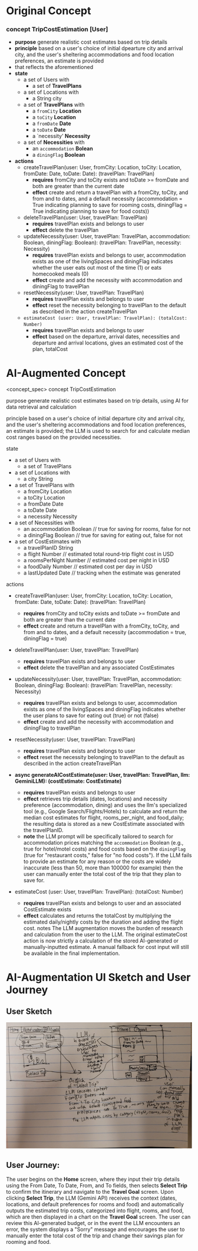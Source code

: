 # Original Concept
### concept TripCostEstimation [User]
* **purpose** generate realistic cost estimates based on trip details
* **principle** based on a user's choice of initial dpearture city and arrival city, and the user's sheltering accommodations and food location preferences, an estimate is provided
* that reflects the aforementioned
* **state**
    * a set of Users with
      * a set of **TravelPlans**
    * a set of Locations with
       * a String city
    * a set of **TravelPlans** with
        * a `fromCity` **Location**
        * a `toCity` **Location**
        * a `fromDate` **Date**
        * a `toDate` **Date**
        * a `necessity' **Necessity**
    * a set of **Necessities** with
        * an `accommodation` **Bolean**
        * a `diningFlag` **Boolean**
* **actions**
    *  createTravelPlan(user: User, fromCity: Location, toCity: Location, fromDate: Date, toDate: Date): (travelPlan: TravelPlan)
         * **requires** fromCity and toCity exists and toDate >= fromDate and both are greater than the current date 
         * **effect** create and return a travelPlan with a fromCity, toCity, and from and to dates, and a default necessity (accommodation = True indicating planning to save for rooming costs, diningFlag = True indicating planning to save for food costs))
    * deleteTravelPlan(user: User, travelPlan: TravelPlan)
         * **requires** travelPlan exists and belongs to user
         * **effect** delete the travelPlan
    *  updateNecessity(user: User, travelPlan: TravelPlan, accommodation: Boolean, diningFlag: Boolean): (travelPlan: TravelPlan, necessity: Necessity)
         * **requires** travelPlan exists and belongs to user, accommodation exists as one of the livingSpaces and diningFlag indicates whether the user eats out most of the time (1) or eats homecooked meals (0)
         * **effect** create and add the necessity with accommodation and diningFlag to travelPlan
    * resetNecessity(user: User, travelPlan: TravelPlan)
         * **requires** travelPlan exists and belongs to user
         * **effect** reset the necessity belonging to travelPlan to the default as described in the action createTravelPlan
    * `estimateCost (user: User, travelPlan: TravelPlan): (totalCost: Number)`
         * **requires** travelPlan exists and belongs to user
         * **effect** based on the departure, arrival dates, necessities and departure and arrival locations, gives an estimated cost of the plan, totalCost
# AI-Augmented Concept
<concept_spec>
concept TripCostEstimation

purpose
generate realistic cost estimates based on trip details, using AI for data retrieval and calculation

principle
based on a user's choice of initial departure city and arrival city, and the user's sheltering accommodations and food location preferences, an estimate is provided; the LLM is used to search for and calculate median cost ranges based on the provided necessities.

state
* a set of Users with
   * a set of TravelPlans
* a set of Locations with
   * a city String
* a set of TravelPlans with
   * a fromCity Location
   * a toCity Location
   * a fromDate Date
   * a toDate Date
   * a necessity Necessity
* a set of Necessities with
   * an accommodation Boolean // true for saving for rooms, false for not
   * a diningFlag Boolean // true for saving for eating out, false for not
* a set of CostEstimates with
   * a travelPlanID String
   * a flight Number // estimated total round-trip flight cost in USD
   * a roomsPerNight Number // estimated cost per night in USD
   * a foodDaily Number // estimated cost per day in USD
   * a lastUpdated Date // tracking when the estimate was generated

actions
* createTravelPlan(user: User, fromCity: Location, toCity: Location, fromDate: Date, toDate: Date): (travelPlan: TravelPlan)
   * **requires** fromCity and toCity exists and toDate >= fromDate and both are greater than the current date
   * **effect** create and return a travelPlan with a fromCity, toCity, and from and to dates, and a default necessity (accommodation = true, diningFlag = true)

* deleteTravelPlan(user: User, travelPlan: TravelPlan)
    * **requires** travelPlan exists and belongs to user
    * **effect** delete the travelPlan and any associated CostEstimates

* updateNecessity(user: User, travelPlan: TravelPlan, accommodation: Boolean, diningFlag: Boolean): (travelPlan: TravelPlan, necessity: Necessity)
    * **requires** travelPlan exists and belongs to user, accommodation exists as one of the livingSpaces and diningFlag indicates whether the user plans to save for eating out (true) or not (false)
    * **effect** create and add the necessity with accommodation and diningFlag to travelPlan

* resetNecessity(user: User, travelPlan: TravelPlan)
    * **requires** travelPlan exists and belongs to user
    * **effect** reset the necessity belonging to travelPlan to the default as described in the action createTravelPlan

* **async generateAICostEstimate(user: User, travelPlan: TravelPlan, llm: GeminiLLM): (costEstimate: CostEstimate)**
    * **requires** travelPlan exists and belongs to user
    * **effect** retrieves trip details (dates, locations) and necessity preference (accommodation, dining) and uses the llm's specialized tool (e.g., Google Search/Flights/Hotels) to calculate and return the median cost estimates for flight, rooms\_per\_night, and food\_daily; the resulting data is stored as a new CostEstimate associated with the travelPlanID.
    * **note** the LLM prompt will be specifically tailored to search for accommodation prices matching the `accommodation` Boolean (e.g., true for hotel/motel costs) and food costs based on the `diningFlag` (true for "restaurant costs," false for "no food costs"). If the LLM fails to provide an estimate for any reason or the costs are widely inaccurate (less than 50, more than 100000 for example) then the user can manually enter the total cost of the trip that they plan to save for.

* estimateCost (user: User, travelPlan: TravelPlan): (totalCost: Number)
    * **requires** travelPlan exists and belongs to user and an associated CostEstimate exists
    * **effect** calculates and returns the totalCost by multiplying the estimated daily/nightly costs by the duration and adding the flight cost.
notes
The LLM augmentation moves the burden of research and calculation from the user to the LLM. The original estimateCost action is now strictly a calculation of the stored AI-generated or manually-inputted estimate. A manual fallback for cost input will still be available in the final implementation.

# AI-Augmentation UI Sketch and User Journey
## User Sketch
![User Sketch](ai_augui_sketch.jpg)
## User Journey:
The user begins on the **Home** screen, where they input their trip details using the From Date, To Date, From, and To fields, then selects **Select Trip** to confirm the itinerary and navigate to the **Travel Goal** screen. Upon clicking **Select Trip**, the LLM (Gemini API) receives the context (dates, locations, and default preferences for rooms and food) and automatically outputs the estimated trip costs, categorized into flight, rooms, and food, which are then displayed in a chart on the **Travel Goal** screen. The user can review this AI-generated budget, or in the event the LLM encounters an error, the system displays a "Sorry" message and encourages the user to manually enter the total cost of the trip and change their savings plan for rooming and food.



